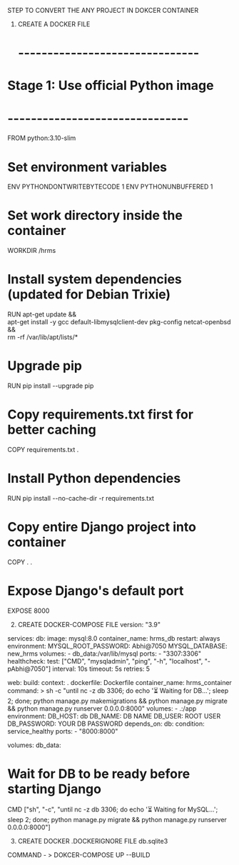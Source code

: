 STEP TO CONVERT THE ANY PROJECT IN DOKCER CONTAINER


1. CREATE A DOCKER FILE
   # -------------------------------
# Stage 1: Use official Python image
# -------------------------------
FROM python:3.10-slim

# Set environment variables
ENV PYTHONDONTWRITEBYTECODE 1
ENV PYTHONUNBUFFERED 1

# Set work directory inside the container
WORKDIR /hrms

# Install system dependencies (updated for Debian Trixie)
RUN apt-get update && \
    apt-get install -y gcc default-libmysqlclient-dev pkg-config netcat-openbsd && \
    rm -rf /var/lib/apt/lists/*

# Upgrade pip
RUN pip install --upgrade pip

# Copy requirements.txt first for better caching
COPY requirements.txt .

# Install Python dependencies
RUN pip install --no-cache-dir -r requirements.txt

# Copy entire Django project into container
COPY . .

# Expose Django's default port
EXPOSE 8000

2. CREATE DOCKER-COMPOSE FILE
   version: "3.9"

services:
  db:
    image: mysql:8.0
    container_name: hrms_db
    restart: always
    environment:
      MYSQL_ROOT_PASSWORD: Abhi@7050
      MYSQL_DATABASE: new_hrms
    volumes:
      - db_data:/var/lib/mysql
    ports:
      - "3307:3306"
    healthcheck:
      test: ["CMD", "mysqladmin", "ping", "-h", "localhost", "-pAbhi@7050"]
      interval: 10s
      timeout: 5s
      retries: 5

  web:
    build:
      context: .
      dockerfile: Dockerfile
    container_name: hrms_container
    command: >
      sh -c "until nc -z db 3306;
             do echo '⏳ Waiting for DB...';
             sleep 2;
             done;
             python manage.py makemigrations &&
             python manage.py migrate &&
             python manage.py runserver 0.0.0.0:8000"
    volumes:
      - .:/app
    environment:
      DB_HOST: db
      DB_NAME: DB NAME
      DB_USER: ROOT USER
      DB_PASSWORD: YOUR DB PASSWORD
    depends_on:
      db:
        condition: service_healthy
    ports:
      - "8000:8000"

volumes:
  db_data:

# Wait for DB to be ready before starting Django
CMD ["sh", "-c", "until nc -z db 3306; do echo '⏳ Waiting for MySQL...'; sleep 2; done; python manage.py migrate && python manage.py runserver 0.0.0.0:8000"]

3. CREATE DOCKER .DOCKERIGNORE FILE
   db.sqlite3

COMMAND - > DOKCER-COMPOSE UP --BUILD 















